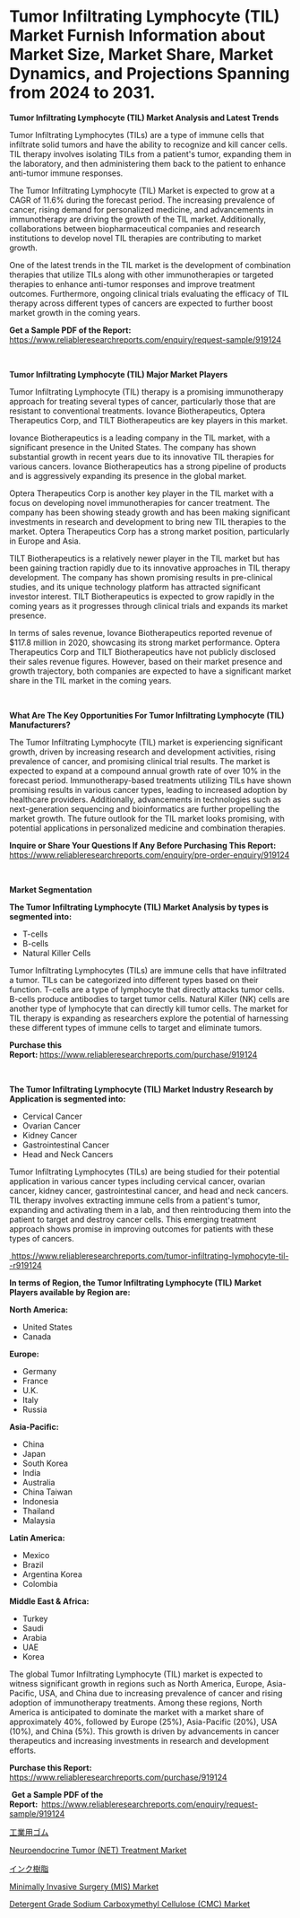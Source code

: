 <p><h1>Tumor Infiltrating Lymphocyte (TIL) Market Furnish Information about Market Size, Market Share, Market Dynamics, and Projections Spanning from 2024 to 2031.</h1></p><p><strong>Tumor Infiltrating Lymphocyte (TIL) Market Analysis and Latest Trends</strong></p>
<p><p>Tumor Infiltrating Lymphocytes (TILs) are a type of immune cells that infiltrate solid tumors and have the ability to recognize and kill cancer cells. TIL therapy involves isolating TILs from a patient's tumor, expanding them in the laboratory, and then administering them back to the patient to enhance anti-tumor immune responses. </p><p>The Tumor Infiltrating Lymphocyte (TIL) Market is expected to grow at a CAGR of 11.6% during the forecast period. The increasing prevalence of cancer, rising demand for personalized medicine, and advancements in immunotherapy are driving the growth of the TIL market. Additionally, collaborations between biopharmaceutical companies and research institutions to develop novel TIL therapies are contributing to market growth.</p><p>One of the latest trends in the TIL market is the development of combination therapies that utilize TILs along with other immunotherapies or targeted therapies to enhance anti-tumor responses and improve treatment outcomes. Furthermore, ongoing clinical trials evaluating the efficacy of TIL therapy across different types of cancers are expected to further boost market growth in the coming years.</p></p>
<p><strong>Get a Sample PDF of the Report:&nbsp;</strong> <a href="https://www.reliableresearchreports.com/enquiry/request-sample/919124">https://www.reliableresearchreports.com/enquiry/request-sample/919124</a></p>
<p>&nbsp;</p>
<p><strong>Tumor Infiltrating Lymphocyte (TIL) Major Market Players</strong></p>
<p><p>Tumor Infiltrating Lymphocyte (TIL) therapy is a promising immunotherapy approach for treating several types of cancer, particularly those that are resistant to conventional treatments. Iovance Biotherapeutics, Optera Therapeutics Corp, and TILT Biotherapeutics are key players in this market.</p><p>Iovance Biotherapeutics is a leading company in the TIL market, with a significant presence in the United States. The company has shown substantial growth in recent years due to its innovative TIL therapies for various cancers. Iovance Biotherapeutics has a strong pipeline of products and is aggressively expanding its presence in the global market.</p><p>Optera Therapeutics Corp is another key player in the TIL market with a focus on developing novel immunotherapies for cancer treatment. The company has been showing steady growth and has been making significant investments in research and development to bring new TIL therapies to the market. Optera Therapeutics Corp has a strong market position, particularly in Europe and Asia.</p><p>TILT Biotherapeutics is a relatively newer player in the TIL market but has been gaining traction rapidly due to its innovative approaches in TIL therapy development. The company has shown promising results in pre-clinical studies, and its unique technology platform has attracted significant investor interest. TILT Biotherapeutics is expected to grow rapidly in the coming years as it progresses through clinical trials and expands its market presence.</p><p>In terms of sales revenue, Iovance Biotherapeutics reported revenue of $117.8 million in 2020, showcasing its strong market performance. Optera Therapeutics Corp and TILT Biotherapeutics have not publicly disclosed their sales revenue figures. However, based on their market presence and growth trajectory, both companies are expected to have a significant market share in the TIL market in the coming years.</p></p>
<p>&nbsp;</p>
<p><strong>What Are The Key Opportunities For Tumor Infiltrating Lymphocyte (TIL) Manufacturers?</strong></p>
<p><p>The Tumor Infiltrating Lymphocyte (TIL) market is experiencing significant growth, driven by increasing research and development activities, rising prevalence of cancer, and promising clinical trial results. The market is expected to expand at a compound annual growth rate of over 10% in the forecast period. Immunotherapy-based treatments utilizing TILs have shown promising results in various cancer types, leading to increased adoption by healthcare providers. Additionally, advancements in technologies such as next-generation sequencing and bioinformatics are further propelling the market growth. The future outlook for the TIL market looks promising, with potential applications in personalized medicine and combination therapies.</p></p>
<p><strong>Inquire or Share Your Questions If Any Before Purchasing This Report:</strong> <a href="https://www.reliableresearchreports.com/enquiry/pre-order-enquiry/919124">https://www.reliableresearchreports.com/enquiry/pre-order-enquiry/919124</a></p>
<p>&nbsp;</p>
<p><strong>Market Segmentation</strong></p>
<p><strong>The Tumor Infiltrating Lymphocyte (TIL) Market Analysis by types is segmented into:</strong></p>
<p><ul><li>T-cells</li><li>B-cells</li><li>Natural Killer Cells</li></ul></p>
<p><p>Tumor Infiltrating Lymphocytes (TILs) are immune cells that have infiltrated a tumor. TILs can be categorized into different types based on their function. T-cells are a type of lymphocyte that directly attacks tumor cells. B-cells produce antibodies to target tumor cells. Natural Killer (NK) cells are another type of lymphocyte that can directly kill tumor cells. The market for TIL therapy is expanding as researchers explore the potential of harnessing these different types of immune cells to target and eliminate tumors.</p></p>
<p><strong>Purchase this Report:&nbsp;</strong><a href="https://www.reliableresearchreports.com/purchase/919124">https://www.reliableresearchreports.com/purchase/919124</a></p>
<p>&nbsp;</p>
<p><strong>The Tumor Infiltrating Lymphocyte (TIL) Market Industry Research by Application is segmented into:</strong></p>
<p><ul><li>Cervical Cancer</li><li>Ovarian Cancer</li><li>Kidney Cancer</li><li>Gastrointestinal Cancer</li><li>Head and Neck Cancers</li></ul></p>
<p><p>Tumor Infiltrating Lymphocytes (TILs) are being studied for their potential application in various cancer types including cervical cancer, ovarian cancer, kidney cancer, gastrointestinal cancer, and head and neck cancers. TIL therapy involves extracting immune cells from a patient's tumor, expanding and activating them in a lab, and then reintroducing them into the patient to target and destroy cancer cells. This emerging treatment approach shows promise in improving outcomes for patients with these types of cancers.</p></p>
<p><a href="https://www.reliableresearchreports.com/tumor-infiltrating-lymphocyte-til--r919124">&nbsp;https://www.reliableresearchreports.com/tumor-infiltrating-lymphocyte-til--r919124</a></p>
<p><strong>In terms of Region, the Tumor Infiltrating Lymphocyte (TIL) Market Players available by Region are:</strong></p>
<p>
    <p> <strong> North America: </strong>
        <ul>
            <li>United States</li>
            <li>Canada</li>
        </ul>
        </p> 
    <p> <strong> Europe: </strong>
        <ul>
            <li>Germany</li>
            <li>France</li>
            <li>U.K.</li>
            <li>Italy</li>
            <li>Russia</li>
        </ul>
        </p> 
    <p> <strong> Asia-Pacific: </strong>
        <ul>
            <li>China</li>
            <li>Japan</li>
            <li>South Korea</li>
            <li>India</li>
            <li>Australia</li>
            <li>China Taiwan</li>
            <li>Indonesia</li>
            <li>Thailand</li>
            <li>Malaysia</li>
        </ul>
        </p> 
    <p> <strong> Latin America: </strong>
        <ul>
            <li>Mexico</li>
            <li>Brazil</li>
            <li>Argentina Korea</li>
            <li>Colombia</li>
        </ul>
        </p> 
    <p> <strong> Middle East & Africa: </strong>
        <ul>
            <li>Turkey</li>
            <li>Saudi</li>
            <li>Arabia</li>
            <li>UAE</li>
            <li>Korea</li>
        </ul>
    </p>
    </p>
<p><p>The global Tumor Infiltrating Lymphocyte (TIL) market is expected to witness significant growth in regions such as North America, Europe, Asia-Pacific, USA, and China due to increasing prevalence of cancer and rising adoption of immunotherapy treatments. Among these regions, North America is anticipated to dominate the market with a market share of approximately 40%, followed by Europe (25%), Asia-Pacific (20%), USA (10%), and China (5%). This growth is driven by advancements in cancer therapeutics and increasing investments in research and development efforts.</p></p>
<p><strong>Purchase this Report: </strong><a href="https://www.reliableresearchreports.com/purchase/919124">https://www.reliableresearchreports.com/purchase/919124</a></p>
<p>&nbsp;<strong>Get a Sample PDF of the Report:&nbsp;&nbsp;</strong><a href="https://www.reliableresearchreports.com/enquiry/request-sample/919124">https://www.reliableresearchreports.com/enquiry/request-sample/919124</a></p>
<p><strong></strong></p>
<p><p><a href="https://github.com/EstaSprer20231/Market-Research-Report-List-1/blob/main/842867047303.md">工業用ゴム</a></p><p><a href="https://github.com/Angelnienowdseej3e45z3p8c/Market-Research-Report-List-2/blob/main/neuroendocrine-tumor-net-treatment-market.md">Neuroendocrine Tumor (NET) Treatment Market</a></p><p><a href="https://github.com/klon646/Market-Research-Report-List-1/blob/main/161315747304.md">インク樹脂</a></p><p><a href="https://github.com/angeliabkratze/Market-Research-Report-List-1/blob/main/minimally-invasive-surgery-mis-market.md">Minimally Invasive Surgery (MIS) Market</a></p><p><a href="https://issuu.com/reportprime-2/docs/detergent-grade-sodium-carboxymethyl-cellulose-cmc">Detergent Grade Sodium Carboxymethyl Cellulose (CMC) Market</a></p></p>